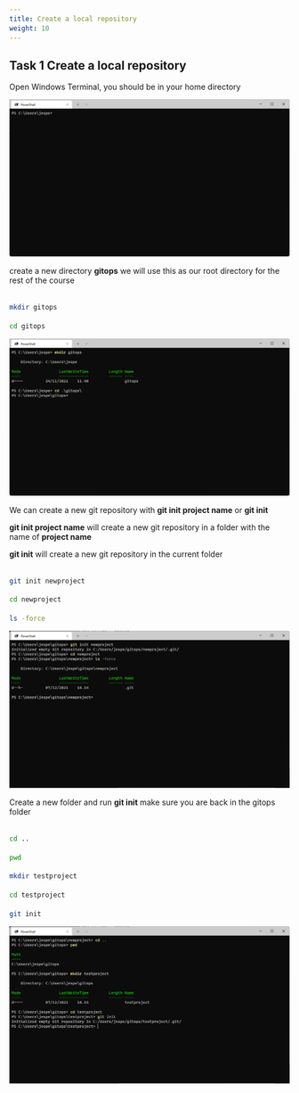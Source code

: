 ```yaml
---
title: Create a local repository
weight: 10
---
```


## Task 1 Create a local repository

Open Windows Terminal, you should be in your home directory

![Alt text](images/001_windows_terminal.png?raw=true "Windows Terminal")

create a new directory __gitops__ we will use this as our root directory for the rest of the course

```bash

mkdir gitops

cd gitops

```

![Alt text](images/002_gitops_dir.png?raw=true "Gitops dir")

We can create a new git repository with __git init project name__ or __git init__

__git init project name__ will create a new git repository in a folder with the name of __project name__

__git init__ will create a new git repository in the current folder

```bash

git init newproject

cd newproject

ls -force

```

![Alt text](images/003_gitinit.png?raw=true "Git init")

Create a new folder and run __git init__ make sure you are back in the gitops folder

```bash

cd ..

pwd

mkdir testproject

cd testproject

git init

```

![Alt text](images/004_gitinit2.png?raw=true "Git init")
